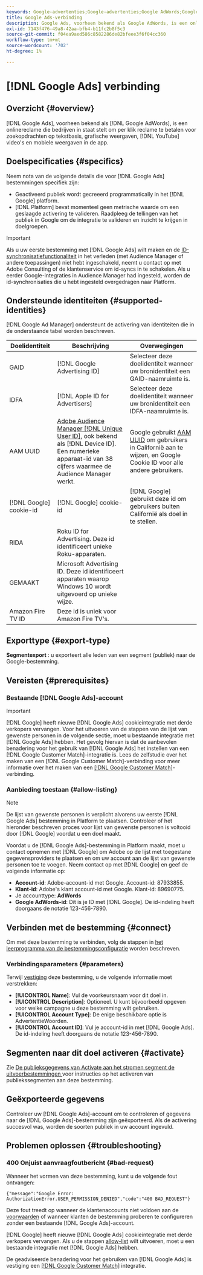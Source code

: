```yaml
---
keywords: Google-advertenties;Google-advertenties;Google AdWords;Google Adwords
title: Google Ads-verbinding
description: Google Ads, voorheen bekend als Google AdWords, is een onlinereclame die bedrijven in staat stelt om per klik reclame te betalen voor zoekopdrachten, grafische beeldschermen, YouTube-video's en mobiele displays in de app.
exl-id: 7143f476-49a8-42aa-bfb4-b11fc2b8f5c3
source-git-commit: f04ea9aed586c8582286de82bfeee3f6f04cc360
workflow-type: tm+mt
source-wordcount: '702'
ht-degree: 1%

---
```


# [!DNL Google Ads] verbinding

## Overzicht {#overview}

[!DNL Google Ads], voorheen bekend als  [!DNL Google AdWords], is een onlinereclame die bedrijven in staat stelt om per klik reclame te betalen voor zoekopdrachten op tekstbasis, grafische weergaven,  [!DNL YouTube] video&#39;s en mobiele weergaven in de app.

## Doelspecificaties {#specifics}

Neem nota van de volgende details die voor [!DNL Google Ads] bestemmingen specifiek zijn:

* Geactiveerd publiek wordt gecreeerd programmatically in het [!DNL Google] platform.
* [!DNL Platform] bevat momenteel geen metrische waarde om een geslaagde activering te valideren. Raadpleeg de tellingen van het publiek in Google om de integratie te valideren en inzicht te krijgen in doelgroepen.

>[!IMPORTANT]
>
>Als u uw eerste bestemming met [!DNL Google Ads] wilt maken en de [ID-synchronisatiefunctionaliteit](https://experienceleague.adobe.com/docs/id-service/using/id-service-api/methods/idsync.html) in het verleden (met Audience Manager of andere toepassingen) niet hebt ingeschakeld, neemt u contact op met Adobe Consulting of de klantenservice om id-syncs in te schakelen. Als u eerder Google-integraties in Audience Manager had ingesteld, worden de id-synchronisaties die u hebt ingesteld overgedragen naar Platform.

## Ondersteunde identiteiten {#supported-identities}

[!DNL Google Ad Manager] ondersteunt de activering van identiteiten die in de onderstaande tabel worden beschreven.

| Doelidentiteit | Beschrijving | Overwegingen |
|---|---|---|
| GAID | [!DNL Google Advertising ID] | Selecteer deze doelidentiteit wanneer uw bronidentiteit een GAID-naamruimte is. |
| IDFA | [!DNL Apple ID for Advertisers] | Selecteer deze doelidentiteit wanneer uw bronidentiteit een IDFA-naamruimte is. |
| AAM UUID | [Adobe Audience Manager [!DNL Unique User ID]](https://experienceleague.adobe.com/docs/audience-manager/user-guide/reference/ids-in-aam.html), ook bekend als  [!DNL Device ID]. Een numerieke apparaat-id van 38 cijfers waarmee de Audience Manager werkt. | Google gebruikt [AAM UUID](https://experienceleague.adobe.com/docs/audience-manager/user-guide/reference/ids-in-aam.html?lang=en) om gebruikers in Californië aan te wijzen, en Google Cookie ID voor alle andere gebruikers. |
| [!DNL Google] cookie-id | [!DNL Google] cookie-id | [!DNL Google] gebruikt deze id om gebruikers buiten Californië als doel in te stellen. |
| RIDA | Roku ID for Advertising. Deze id identificeert unieke Roku-apparaten. |  |
| GEMAAKT | Microsoft Advertising ID. Deze id identificeert apparaten waarop Windows 10 wordt uitgevoerd op unieke wijze. |  |
| Amazon Fire TV ID | Deze id is uniek voor Amazon Fire TV&#39;s. |  |

## Exporttype {#export-type}

**Segmentexport** : u exporteert alle leden van een segment (publiek) naar de Google-bestemming.

## Vereisten {#prerequisites}

### Bestaande [!DNL Google Ads]-account

>[!IMPORTANT]
>
> [!DNL Google] heeft nieuwe  [!DNL Google Ads] cookieintegratie met derde verkopers vervangen. Voor het uitvoeren van de stappen van de lijst van gewenste personen in de volgende sectie, moet u bestaande integratie met [!DNL Google Ads] hebben. Het gevolg hiervan is dat de aanbevolen benadering voor het gebruik van [!DNL Google Ads] het instellen van een [!DNL Google Customer Match]-integratie is. Lees de zelfstudie over het maken van een [!DNL Google Customer Match]-verbinding voor meer informatie over het maken van een [[!DNL Google Customer Match]](./google-customer-match.md)-verbinding.

### Aanbieding toestaan {#allow-listing}

>[!NOTE]
>
>De lijst van gewenste personen is verplicht alvorens uw eerste [!DNL Google Ads] bestemming in Platform te plaatsen. Controleer of het hieronder beschreven proces voor lijst van gewenste personen is voltooid door [!DNL Google] voordat u een doel maakt.

Voordat u de [!DNL Google Ads]-bestemming in Platform maakt, moet u contact opnemen met [!DNL Google] om Adobe op de lijst met toegestane gegevensproviders te plaatsen en om uw account aan de lijst van gewenste personen toe te voegen. Neem contact op met [!DNL Google] en geef de volgende informatie op:

* **Account-id**: Adobe-account-id met Google. Account-id: 87933855.
* **Klant-id**: Adobe&#39;s klant account-id met Google. Klant-id: 89690775.
* Je accounttype: **AdWords**
* **Google AdWords-id**: Dit is je ID met  [!DNL Google]. De id-indeling heeft doorgaans de notatie 123-456-7890.

## Verbinden met de bestemming {#connect}

Om met deze bestemming te verbinden, volg de stappen in [het leerprogramma van de bestemmingsconfiguratie](../../ui/connect-destination.md) worden beschreven.

### Verbindingsparameters {#parameters}

Terwijl [vestiging](../../ui/connect-destination.md) deze bestemming, u de volgende informatie moet verstrekken:

* **[!UICONTROL Name]**: Vul de voorkeursnaam voor dit doel in.
* **[!UICONTROL Description]**: Optioneel. U kunt bijvoorbeeld opgeven voor welke campagne u deze bestemming wilt gebruiken.
* **[!UICONTROL Account Type]**: De enige beschikbare optie is AdvertentieWoorden.
* **[!UICONTROL Account ID]**: Vul je account-id in met  [!DNL Google Ads]. De id-indeling heeft doorgaans de notatie 123-456-7890.

## Segmenten naar dit doel activeren {#activate}

Zie [De publieksgegevens van Activate aan het stromen segment de uitvoerbestemmingen ](../../ui/activate-segment-streaming-destinations.md) voor instructies op het activeren van publiekssegmenten aan deze bestemming.

## Geëxporteerde gegevens

Controleer uw [!DNL Google Ads]-account om te controleren of gegevens naar de [!DNL Google Ads]-bestemming zijn geëxporteerd. Als de activering succesvol was, worden de soorten publiek in uw account ingevuld.

## Problemen oplossen {#troubleshooting}

### 400 Onjuist aanvraagfoutbericht {#bad-request}

Wanneer het vormen van deze bestemming, kunt u de volgende fout ontvangen:

`{"message":"Google Error: AuthorizationError.USER_PERMISSION_DENIED","code":"400 BAD_REQUEST"}`

Deze fout treedt op wanneer de klantenaccounts niet voldoen aan de [voorwaarden](#prerequisites) of wanneer klanten de bestemming proberen te configureren zonder een bestaande [!DNL Google Ads]-account.

[!DNL Google] heeft nieuwe  [!DNL Google Ads] cookieintegratie met derde verkopers vervangen. Als u de stappen [allow-list](#allow-listing) wilt uitvoeren, moet u een bestaande integratie met [!DNL Google Ads] hebben.

De geadviseerde benadering voor het gebruiken van [!DNL Google Ads] is vestiging een [[!DNL Google Customer Match]](google-customer-match.md) integratie.
